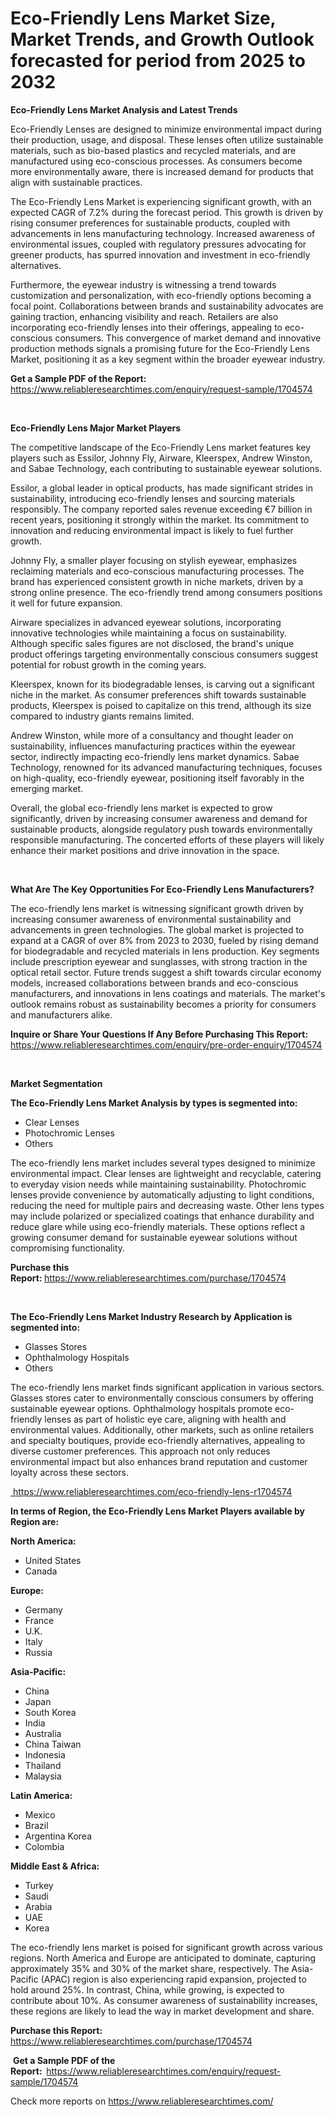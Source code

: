 <p><h1>Eco-Friendly Lens Market Size, Market Trends, and Growth Outlook forecasted for period from 2025 to 2032</h1></p><p><strong>Eco-Friendly Lens Market Analysis and Latest Trends</strong></p>
<p><p>Eco-Friendly Lenses are designed to minimize environmental impact during their production, usage, and disposal. These lenses often utilize sustainable materials, such as bio-based plastics and recycled materials, and are manufactured using eco-conscious processes. As consumers become more environmentally aware, there is increased demand for products that align with sustainable practices.</p><p>The Eco-Friendly Lens Market is experiencing significant growth, with an expected CAGR of 7.2% during the forecast period. This growth is driven by rising consumer preferences for sustainable products, coupled with advancements in lens manufacturing technology. Increased awareness of environmental issues, coupled with regulatory pressures advocating for greener products, has spurred innovation and investment in eco-friendly alternatives.</p><p>Furthermore, the eyewear industry is witnessing a trend towards customization and personalization, with eco-friendly options becoming a focal point. Collaborations between brands and sustainability advocates are gaining traction, enhancing visibility and reach. Retailers are also incorporating eco-friendly lenses into their offerings, appealing to eco-conscious consumers. This convergence of market demand and innovative production methods signals a promising future for the Eco-Friendly Lens Market, positioning it as a key segment within the broader eyewear industry.</p></p>
<p><strong>Get a Sample PDF of the Report:&nbsp;</strong> <a href="https://www.reliableresearchtimes.com/enquiry/request-sample/1704574?utm_campaign=2199&utm_medium=2&utm_source=Github&utm_content=ia&utm_term=27032025&utm_id=eco-friendly-lens">https://www.reliableresearchtimes.com/enquiry/request-sample/1704574</a></p>
<p>&nbsp;</p>
<p><strong>Eco-Friendly Lens Major Market Players</strong></p>
<p><p>The competitive landscape of the Eco-Friendly Lens market features key players such as Essilor, Johnny Fly, Airware, Kleerspex, Andrew Winston, and Sabae Technology, each contributing to sustainable eyewear solutions.</p><p>Essilor, a global leader in optical products, has made significant strides in sustainability, introducing eco-friendly lenses and sourcing materials responsibly. The company reported sales revenue exceeding €7 billion in recent years, positioning it strongly within the market. Its commitment to innovation and reducing environmental impact is likely to fuel further growth.</p><p>Johnny Fly, a smaller player focusing on stylish eyewear, emphasizes reclaiming materials and eco-conscious manufacturing processes. The brand has experienced consistent growth in niche markets, driven by a strong online presence. The eco-friendly trend among consumers positions it well for future expansion.</p><p>Airware specializes in advanced eyewear solutions, incorporating innovative technologies while maintaining a focus on sustainability. Although specific sales figures are not disclosed, the brand's unique product offerings targeting environmentally conscious consumers suggest potential for robust growth in the coming years.</p><p>Kleerspex, known for its biodegradable lenses, is carving out a significant niche in the market. As consumer preferences shift towards sustainable products, Kleerspex is poised to capitalize on this trend, although its size compared to industry giants remains limited.</p><p>Andrew Winston, while more of a consultancy and thought leader on sustainability, influences manufacturing practices within the eyewear sector, indirectly impacting eco-friendly lens market dynamics. Sabae Technology, renowned for its advanced manufacturing techniques, focuses on high-quality, eco-friendly eyewear, positioning itself favorably in the emerging market.</p><p>Overall, the global eco-friendly lens market is expected to grow significantly, driven by increasing consumer awareness and demand for sustainable products, alongside regulatory push towards environmentally responsible manufacturing. The concerted efforts of these players will likely enhance their market positions and drive innovation in the space.</p></p>
<p>&nbsp;</p>
<p><strong>What Are The Key Opportunities For Eco-Friendly Lens Manufacturers?</strong></p>
<p><p>The eco-friendly lens market is witnessing significant growth driven by increasing consumer awareness of environmental sustainability and advancements in green technologies. The global market is projected to expand at a CAGR of over 8% from 2023 to 2030, fueled by rising demand for biodegradable and recycled materials in lens production. Key segments include prescription eyewear and sunglasses, with strong traction in the optical retail sector. Future trends suggest a shift towards circular economy models, increased collaborations between brands and eco-conscious manufacturers, and innovations in lens coatings and materials. The market's outlook remains robust as sustainability becomes a priority for consumers and manufacturers alike.</p></p>
<p><strong>Inquire or Share Your Questions If Any Before Purchasing This Report:</strong> <a href="https://www.reliableresearchtimes.com/enquiry/pre-order-enquiry/1704574?utm_campaign=2199&utm_medium=2&utm_source=Github&utm_content=ia&utm_term=27032025&utm_id=eco-friendly-lens">https://www.reliableresearchtimes.com/enquiry/pre-order-enquiry/1704574</a></p>
<p>&nbsp;</p>
<p><strong>Market Segmentation</strong></p>
<p><strong>The Eco-Friendly Lens Market Analysis by types is segmented into:</strong></p>
<p><ul><li>Clear Lenses</li><li>Photochromic Lenses</li><li>Others</li></ul></p>
<p><p>The eco-friendly lens market includes several types designed to minimize environmental impact. Clear lenses are lightweight and recyclable, catering to everyday vision needs while maintaining sustainability. Photochromic lenses provide convenience by automatically adjusting to light conditions, reducing the need for multiple pairs and decreasing waste. Other lens types may include polarized or specialized coatings that enhance durability and reduce glare while using eco-friendly materials. These options reflect a growing consumer demand for sustainable eyewear solutions without compromising functionality.</p></p>
<p><strong>Purchase this Report:&nbsp;</strong><a href="https://www.reliableresearchtimes.com/purchase/1704574?utm_campaign=2199&utm_medium=2&utm_source=Github&utm_content=ia&utm_term=27032025&utm_id=eco-friendly-lens">https://www.reliableresearchtimes.com/purchase/1704574</a></p>
<p>&nbsp;</p>
<p><strong>The Eco-Friendly Lens Market Industry Research by Application is segmented into:</strong></p>
<p><ul><li>Glasses Stores</li><li>Ophthalmology Hospitals</li><li>Others</li></ul></p>
<p><p>The eco-friendly lens market finds significant application in various sectors. Glasses stores cater to environmentally conscious consumers by offering sustainable eyewear options. Ophthalmology hospitals promote eco-friendly lenses as part of holistic eye care, aligning with health and environmental values. Additionally, other markets, such as online retailers and specialty boutiques, provide eco-friendly alternatives, appealing to diverse customer preferences. This approach not only reduces environmental impact but also enhances brand reputation and customer loyalty across these sectors.</p></p>
<p><a href="https://www.reliableresearchtimes.com/eco-friendly-lens-r1704574?utm_campaign=2199&utm_medium=2&utm_source=Github&utm_content=ia&utm_term=27032025&utm_id=eco-friendly-lens">&nbsp;https://www.reliableresearchtimes.com/eco-friendly-lens-r1704574</a></p>
<p><strong>In terms of Region, the Eco-Friendly Lens Market Players available by Region are:</strong></p>
<p>
    <p> <strong> North America: </strong>
        <ul>
            <li>United States</li>
            <li>Canada</li>
        </ul>
        </p> 
    <p> <strong> Europe: </strong>
        <ul>
            <li>Germany</li>
            <li>France</li>
            <li>U.K.</li>
            <li>Italy</li>
            <li>Russia</li>
        </ul>
        </p> 
    <p> <strong> Asia-Pacific: </strong>
        <ul>
            <li>China</li>
            <li>Japan</li>
            <li>South Korea</li>
            <li>India</li>
            <li>Australia</li>
            <li>China Taiwan</li>
            <li>Indonesia</li>
            <li>Thailand</li>
            <li>Malaysia</li>
        </ul>
        </p> 
    <p> <strong> Latin America: </strong>
        <ul>
            <li>Mexico</li>
            <li>Brazil</li>
            <li>Argentina Korea</li>
            <li>Colombia</li>
        </ul>
        </p> 
    <p> <strong> Middle East & Africa: </strong>
        <ul>
            <li>Turkey</li>
            <li>Saudi</li>
            <li>Arabia</li>
            <li>UAE</li>
            <li>Korea</li>
        </ul>
    </p>
    </p>
<p><p>The eco-friendly lens market is poised for significant growth across various regions. North America and Europe are anticipated to dominate, capturing approximately 35% and 30% of the market share, respectively. The Asia-Pacific (APAC) region is also experiencing rapid expansion, projected to hold around 25%. In contrast, China, while growing, is expected to contribute about 10%. As consumer awareness of sustainability increases, these regions are likely to lead the way in market development and share.</p></p>
<p><strong>Purchase this Report: </strong><a href="https://www.reliableresearchtimes.com/purchase/1704574?utm_campaign=2199&utm_medium=2&utm_source=Github&utm_content=ia&utm_term=27032025&utm_id=eco-friendly-lens">https://www.reliableresearchtimes.com/purchase/1704574</a></p>
<p>&nbsp;<strong>Get a Sample PDF of the Report:&nbsp;&nbsp;</strong><a href="https://www.reliableresearchtimes.com/enquiry/request-sample/1704574?utm_campaign=2199&utm_medium=2&utm_source=Github&utm_content=ia&utm_term=27032025&utm_id=eco-friendly-lens">https://www.reliableresearchtimes.com/enquiry/request-sample/1704574</a></p>
<p><strong></strong></p>
<p>Check more reports on <a href="https://www.reliableresearchtimes.com/?utm_campaign=2199&utm_medium=2&utm_source=Github&utm_content=ia&utm_term=27032025&utm_id=eco-friendly-lens">https://www.reliableresearchtimes.com/</a></p>